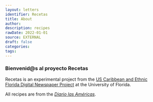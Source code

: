```yaml
---
layout: letters
identifier: Recetas
title: About
author:
description: recipes
rawDate: 2022-01-01
source: EXTERNAL
draft: false
categories:
tags:
---
```

### Bienvenid@s al proyecto Recetas ###

Recetas is an experimental project from the [US Caribbean and Ethnic Florida Digital Newspaper Project](https://ufndnp.domains.uflib.ufl.edu/) at the University of Florida.

All recipes are from the [*Diario las Américas*](https://chroniclingamerica.loc.gov/lccn/sn82001257/). 

